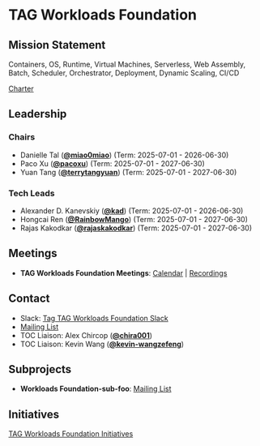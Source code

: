 # TAG Workloads Foundation

## Mission Statement
Containers, OS, Runtime, Virtual Machines, Serverless, Web Assembly, Batch, Scheduler, Orchestrator, Deployment, Dynamic Scaling, CI/CD


[Charter](./charter.md)

## Leadership
### Chairs
- Danielle Tal (**[@miao0miao](https://github.com/miao0miao)**) (Term: 2025-07-01 - 2026-06-30)
- Paco Xu (**[@pacoxu](https://github.com/pacoxu)**) (Term: 2025-07-01 - 2027-06-30)
- Yuan Tang (**[@terrytangyuan](https://github.com/terrytangyuan)**) (Term: 2025-07-01 - 2027-06-30)
### Tech Leads
- Alexander D. Kanevskiy (**[@kad](https://github.com/kad)**) (Term: 2025-07-01 - 2026-06-30)
- Hongcai Ren (**[@RainbowMango](https://github.com/RainbowMango)**) (Term: 2025-07-01 - 2027-06-30)
- Rajas Kakodkar (**[@rajaskakodkar](https://github.com/rajaskakodkar)**) (Term: 2025-07-01 - 2027-06-30)

## Meetings
- **TAG Workloads Foundation Meetings**: [Calendar](https://zoom-lfx.platform.linuxfoundation.org/meetings/tag-workloads-foundation?view=list) | [Recordings](https://www.youtube.com/@CNCFTAGWorkloadsFoundation)

## Contact
- Slack: [Tag TAG Workloads Foundation Slack](https://cloud-native.slack.com/archives/https://cloud-native.slack.com/archives/C08K71W9HAS)
- [Mailing List](https://lists.cncf.io/g/cncf-tag-workloads-foundation)
- TOC Liaison: Alex Chircop (**[@chira001](https://github.com/chira001)**)
- TOC Liaison: Kevin Wang (**[@kevin-wangzefeng](https://github.com/kevin-wangzefeng)**)

## Subprojects
- **Workloads Foundation-sub-foo**: [Mailing List](https://lists.cncf.io/g/cncf-tag-workloads-foundation)
## Initiatives
[TAG Workloads Foundation Initiatives](https://github.com/cncf/toc/issues?q=label%3Atag%2Fworkloads-foundation-initiative)
